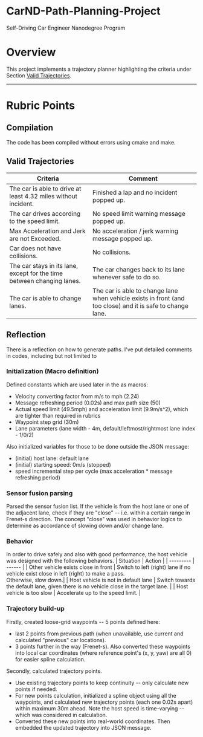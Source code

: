 # CarND-Path-Planning-Project
Self-Driving Car Engineer Nanodegree Program
   
# Overview

This project implements a trajectory planner highlighting the criteria under Section [Valid Trajectories](#valid-trajectories).

---

# Rubric Points

## Compilation
The code has been compiled without errors using cmake and make.

## Valid Trajectories
| Criteria | Comment |
| -------- | ------- |
| The car is able to drive at least 4.32 miles without incident. | Finished a lap and no incident popped up. |
| The car drives according to the speed limit. | No speed limit warning message popped up. |
| Max Acceleration and Jerk are not Exceeded. | No acceleration / jerk warning message popped up.|
| Car does not have collisions. | No collisions. |
| The car stays in its lane, except for the time between changing lanes. | The car changes back to its lane whenever safe to do so. |
| The car is able to change lanes. | The car is able to change lane when vehicle exists in front (and too close) and it is safe to change lane. |

## Reflection
There is a reflection on how to generate paths. I've put detailed comments in codes, including but not limited to

### Initialization (Macro definition)

Defined constants which are used later in the as macros:
- Velocity converting factor from m/s to mph (2.24)
- Message refreshing period (0.02s) and max path size (50)
- Actual speed limit (49.5mph) and acceleration limit (9.9m/s^2), which are tighter than required in rubrics
- Waypoint step grid (30m)
- Lane parameters (lane width - 4m, default/leftmost/rightmost lane index - 1/0/2)

Also initialized variables for those to be done outside the JSON message:
- (initial) host lane: default lane
- (initial) starting speed: 0m/s (stopped)
- speed incremental step per cycle (max acceleration * message refreshing period)

### Sensor fusion parsing

Parsed the sensor fusion list. If the vehicle is from the host lane or one of the adjacent lane, check if they are "close" -- i.e. within a certain range in Frenet-s direction. The concept "close" was used in behavior logics to determine as accordance of slowing down and/or change lane.

### Behavior

In order to drive safely and also with good performance, the host vehicle was designed with the following behaviors.
| Situation | Action |
| --------- | ------ |
| Other vehicle exists close in front | Switch to left (right) lane if no vehicle exist close in left (right) to make a pass.<br />Otherwise, slow down.|
| Host vehicle is not in default lane | Switch towards the default lane, given there is no vehicle close in the target lane. |
| Host vehicle is too slow | Accelerate up to the speed limit. |

### Trajectory build-up

Firstly, created loose-grid waypoints -- 5 points defined here:
- last 2 points from previous path (when unavailable, use current and calculated "previous" car locations).
- 3 points further in the way (Frenet-s).
Also converted these waypoints into local car coordinates (where reference point's (x, y, yaw) are all 0) for easier spline calculation.

Secondly, calculated trajectory points.
- Use existing trajectory points to keep continuity -- only calculate new points if needed.
- For new points calculation, initialized a spline object using all the waypoints, and calculated new trajectory points (each one 0.02s apart) within maximum 30m ahead. Note the host speed is time-varying -- which was considered in calculation.
- Converted these new points into real-world coordinates.
Then embedded the updated trajectory into JSON message.
